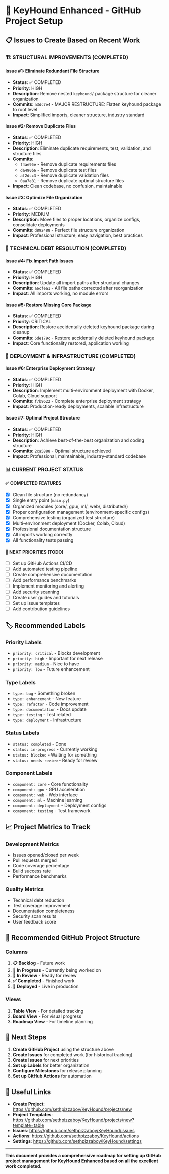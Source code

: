 # 🎯 KeyHound Enhanced - GitHub Project Setup

## 📋 **Issues to Create Based on Recent Work**

### **🏗️ STRUCTURAL IMPROVEMENTS (COMPLETED)**

#### **Issue #1: Eliminate Redundant File Structure**
- **Status**: ✅ COMPLETED
- **Priority**: HIGH
- **Description**: Remove nested `keyhound/` package structure for cleaner organization
- **Commits**: `a3dc7e4` - MAJOR RESTRUCTURE: Flatten keyhound package to root level
- **Impact**: Simplified imports, cleaner structure, industry standard

#### **Issue #2: Remove Duplicate Files**
- **Status**: ✅ COMPLETED  
- **Priority**: HIGH
- **Description**: Eliminate duplicate requirements, test, validation, and structure files
- **Commits**: 
  - `f4ae95e` - Remove duplicate requirements files
  - `da490b6` - Remove duplicate test files
  - `af2dcc3` - Remove duplicate validation files
  - `0aa7e81` - Remove duplicate optimal structure files
- **Impact**: Clean codebase, no confusion, maintainable

#### **Issue #3: Optimize File Organization**
- **Status**: ✅ COMPLETED
- **Priority**: MEDIUM
- **Description**: Move files to proper locations, organize configs, consolidate deployments
- **Commits**: `d892488` - Perfect file structure organization
- **Impact**: Professional structure, easy navigation, best practices

### **🔧 TECHNICAL DEBT RESOLUTION (COMPLETED)**

#### **Issue #4: Fix Import Path Issues**
- **Status**: ✅ COMPLETED
- **Priority**: HIGH
- **Description**: Update all import paths after structural changes
- **Commits**: `a6cfea1` - All file paths corrected after reorganization
- **Impact**: All imports working, no module errors

#### **Issue #5: Restore Missing Core Package**
- **Status**: ✅ COMPLETED
- **Priority**: CRITICAL
- **Description**: Restore accidentally deleted keyhound package during cleanup
- **Commits**: `6de179c` - Restore accidentally deleted keyhound package
- **Impact**: Core functionality restored, application working

### **🚀 DEPLOYMENT & INFRASTRUCTURE (COMPLETED)**

#### **Issue #6: Enterprise Deployment Strategy**
- **Status**: ✅ COMPLETED
- **Priority**: HIGH
- **Description**: Implement multi-environment deployment with Docker, Colab, Cloud support
- **Commits**: `f7b9622` - Complete enterprise deployment strategy
- **Impact**: Production-ready deployments, scalable infrastructure

#### **Issue #7: Optimal Project Structure**
- **Status**: ✅ COMPLETED
- **Priority**: HIGH
- **Description**: Achieve best-of-the-best organization and coding structure
- **Commits**: `2ca5888` - Optimal structure achieved
- **Impact**: Professional, maintainable, industry-standard codebase

### **📊 CURRENT PROJECT STATUS**

#### **✅ COMPLETED FEATURES**
- [x] Clean file structure (no redundancy)
- [x] Single entry point (`main.py`)
- [x] Organized modules (core/, gpu/, ml/, web/, distributed/)
- [x] Proper configuration management (environment-specific configs)
- [x] Comprehensive testing (organized test structure)
- [x] Multi-environment deployment (Docker, Colab, Cloud)
- [x] Professional documentation structure
- [x] All imports working correctly
- [x] All functionality tests passing

#### **🎯 NEXT PRIORITIES (TODO)**
- [ ] Set up GitHub Actions CI/CD
- [ ] Add automated testing pipeline
- [ ] Create comprehensive documentation
- [ ] Add performance benchmarks
- [ ] Implement monitoring and alerting
- [ ] Add security scanning
- [ ] Create user guides and tutorials
- [ ] Set up issue templates
- [ ] Add contribution guidelines

## 🏷️ **Recommended Labels**

### **Priority Labels**
- `priority: critical` - Blocks development
- `priority: high` - Important for next release
- `priority: medium` - Nice to have
- `priority: low` - Future enhancement

### **Type Labels**
- `type: bug` - Something broken
- `type: enhancement` - New feature
- `type: refactor` - Code improvement
- `type: documentation` - Docs update
- `type: testing` - Test related
- `type: deployment` - Infrastructure

### **Status Labels**
- `status: completed` - Done
- `status: in-progress` - Currently working
- `status: blocked` - Waiting for something
- `status: needs-review` - Ready for review

### **Component Labels**
- `component: core` - Core functionality
- `component: gpu` - GPU acceleration
- `component: web` - Web interface
- `component: ml` - Machine learning
- `component: deployment` - Deployment configs
- `component: testing` - Test framework

## 📈 **Project Metrics to Track**

### **Development Metrics**
- Issues opened/closed per week
- Pull requests merged
- Code coverage percentage
- Build success rate
- Performance benchmarks

### **Quality Metrics**
- Technical debt reduction
- Test coverage improvement
- Documentation completeness
- Security scan results
- User feedback score

## 🎯 **Recommended GitHub Project Structure**

### **Columns**
1. **📋 Backlog** - Future work
2. **🎯 In Progress** - Currently being worked on
3. **👀 In Review** - Ready for review
4. **✅ Completed** - Finished work
5. **🚀 Deployed** - Live in production

### **Views**
1. **Table View** - For detailed tracking
2. **Board View** - For visual progress
3. **Roadmap View** - For timeline planning

## 📝 **Next Steps**

1. **Create GitHub Project** using the structure above
2. **Create Issues** for completed work (for historical tracking)
3. **Create Issues** for next priorities
4. **Set up Labels** for better organization
5. **Configure Milestones** for release planning
6. **Set up GitHub Actions** for automation

## 🔗 **Useful Links**

- **Create Project**: https://github.com/sethpizzaboy/KeyHound/projects/new
- **Project Templates**: https://github.com/sethpizzaboy/KeyHound/projects/new?template=table
- **Issues**: https://github.com/sethpizzaboy/KeyHound/issues
- **Actions**: https://github.com/sethpizzaboy/KeyHound/actions
- **Settings**: https://github.com/sethpizzaboy/KeyHound/settings

---

**This document provides a comprehensive roadmap for setting up GitHub project management for KeyHound Enhanced based on all the excellent work completed.**
